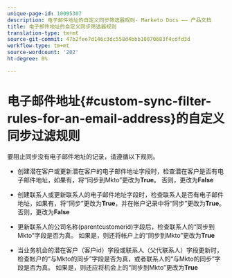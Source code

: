 ```yaml
---
unique-page-id: 10095307
description: 电子邮件地址的自定义同步筛选器规则- Marketo Docs —— 产品文档
title: 电子邮件地址的自定义同步筛选器规则
translation-type: tm+mt
source-git-commit: 47b2fee7d146c3dc558d4bbb10070683f4cdfd3d
workflow-type: tm+mt
source-wordcount: '202'
ht-degree: 0%

---
```



# 电子邮件地址{#custom-sync-filter-rules-for-an-email-address}的自定义同步过滤规则

要阻止同步没有电子邮件地址的记录，请遵循以下规则。

* 创建潜在客户或更新潜在客户的电子邮件地址字段时，检查潜在客户是否有电子邮件地址，如果有，将“同步到Mkto”更改为&#x200B;**True**。 否则，更改为&#x200B;**False**

* 创建联系人或更新联系人的电子邮件地址字段时，检查联系人是否有电子邮件地址，如果有，将“同步”更改为&#x200B;**True**，并在帐户记录中将“同步”更改为&#x200B;**True**。 否则，更改为&#x200B;**False**

* 更新联系人的公司名称(parentcustomerid)字段后，检查联系人的“同步到Mkto”字段是否为真。 如果是，则还将帐户上的“同步到Mkto”更改为&#x200B;**True**
* 当业务机会的潜在客户（客户id）字段或联系人（父代联系人）字段更新时，检查帐户的“与Mkto的同步”字段是否为真，或者联系人的“与Mkto的同步”字段是否为真。 如果是，则还应将机会上的“同步到Mkto”更改为&#x200B;**True**

